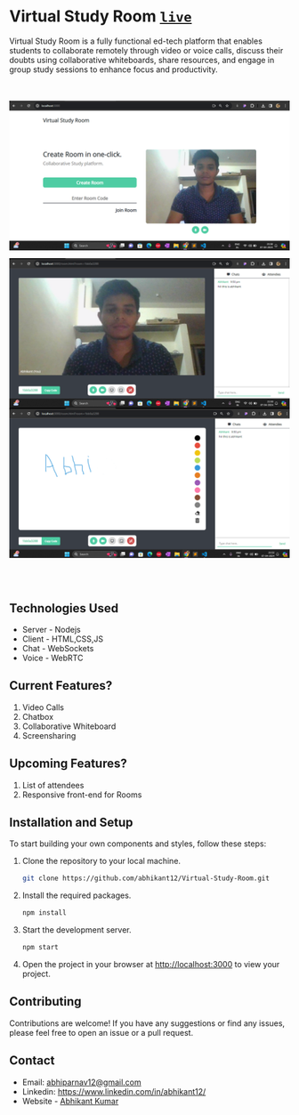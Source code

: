 # Virtual Study Room  [```live```](https://virtual-study-room.onrender.com/)

Virtual Study Room is a fully functional ed-tech platform that enables students to collaborate remotely through video or voice calls, discuss their doubts using collaborative whiteboards, share resources, and engage in group study sessions to enhance focus and productivity.

<br><br>
<img align="center" src="./public/assets/p1.png">

<img align="center" src="./public/assets/p2.png">

<img align="center" src="./public/assets/p3.png">

<br><br>

## Technologies Used 
- Server - Nodejs 
- Client - HTML,CSS,JS
- Chat - WebSockets
- Voice - WebRTC
 

## Current Features?
1. Video Calls
2. Chatbox
3. Collaborative Whiteboard
4. Screensharing


## Upcoming Features?
1. List of attendees
2. Responsive front-end for Rooms


## Installation and Setup

To start building your own components and styles, follow these steps:

1. Clone the repository to your local machine.
    ```sh
    git clone https://github.com/abhikant12/Virtual-Study-Room.git
    ```

1. Install the required packages.
    ```sh
    npm install
    ```

1. Start the development server.
    ```sh
    npm start
    ```
1. Open the project in your browser at [http://localhost:3000](http://localhost:3000) to view your project.

## Contributing

Contributions are welcome! If you have any suggestions or find any issues, please feel free to open an issue or a pull request. 

## Contact
- Email: abhiparnav12@gmail.com
- Linkedin: https://www.linkedin.com/in/abhikant12/
- Website - [Abhikant Kumar](https://abhikant-portfolio.netlify.app/)
